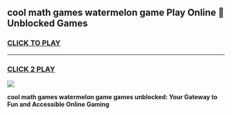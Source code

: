 
## cool math games watermelon game Play Online 👋 Unblocked Games
<h3>
<a href="https://news.freeplayer.one?title=cool_math_games_watermelon_game&ref=17CMG">CLICK TO PLAY</a></h3>
<hr>

<h3>
<a href="https://news.freeplayer.one?title=cool_math_games_watermelon_game&ref=17CMG">CLICK 2 PLAY</a>
  
</h3>

<a href="https://news.freeplayer.one?title=cool_math_games_watermelon_game&ref=17CMG/"><img src="https://clearcache.store/games.png"></a>


**cool math games watermelon game games unblocked: Your Gateway to Fun and Accessible Online Gaming**

